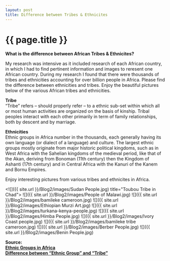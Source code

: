 ```yaml
---
layout: post
title: Difference between Tribes & Ethnicites
---
```


{{ page.title }}
================

<p class="meta">

<b>What is the difference between African Tribes & Ethnicites?</b><br />

My research was intensive as it included research of each African country, in which I had to find pertinent information and images to reresent one African country. During my research I found that there were thousands of tribes and ethnicities accounting for over billion people in Africa. Please find the difference between ethnicities and tribes. Enjoy the beautiful pictures below of the various African tribes and ethnicities.

<b>Tribe</b><br />
“Tribe” refers – should properly refer – to a ethnic sub-set within which all or most human activities are organized on the basis of kinship. Tribal peoples interact with each other primarily in term of family relationships, both by descent and by marriage. <br />

<b>Ethnicities</b><br />
Ethnic groups in Africa number in the thousands, each generally having its own language (or dialect of a language) and culture. The largest ethnic groups mostly originate from major historic political kingdoms, such as in West Africa with the Sahelian kingdoms of the medieval period, like that of the Akan, deriving from Bonoman (11th century) then the Kingdom of Ashanti (17th century) and in Central Africa with the Kanuri of the Kanem and Bornu Empires.

Enjoy interesting pictures from various tribes and ethnicites in Africa.

 <a href="C:/Users/Owner/Documents/MAMBA/Visulization & Prototype/GitHub/Blog2/images/toubou chad.jpg" title="Toubou Tribe in Chad"></a>
 <![]({{ site.url }}/Blog2/images/Sudan People.jpg) title="Toubou Tribe in Chad"></a>
 ![]({{ site.url }}/Blog2/images/People of Malawi.jpg)
 ![]({{ site.url }}/Blog2/images/bamileke cameroon.jpg)
 ![]({{ site.url }}/Blog2/images/Ethiopian Murzi Art.jpg)
 ![]({{ site.url }}/Blog2/images/turkana-kenya-people.jpg)
 ![]({{ site.url }}/Blog2/images/Himba People.jpg)
 ![]({{ site.url }}/Blog2/images/Ivory Coast people.jpg)
 ![]({{ site.url }}/Blog2/images/bamileke tribe cameroon.jpg)
 ![]({{ site.url }}/Blog2/images/Berber People.jpg)
 ![]({{ site.url }}/Blog2/images/Benin People.jpg)


<b>Source: </b><br />
 <a href=http://en.wikipedia.org/wiki/Ethnic_groups_in_Africa><b> Ethnic Groups in Africa </b> </a><br />
 <a href=http://ldesp.wordpress.com/ask-an-expert/difference-between-ethnic-group-and-tribe/><b> Difference between “Ethnic Group” and “Tribe” </b> </a>
